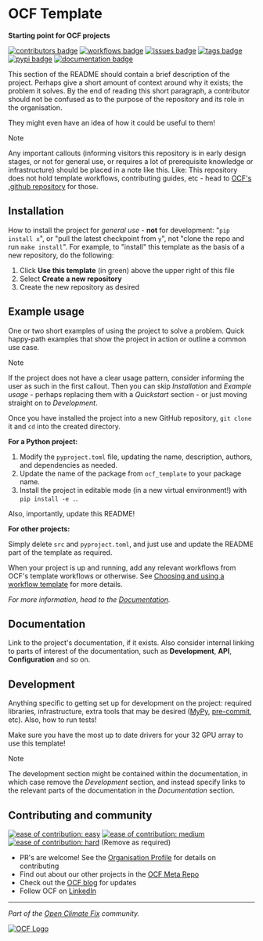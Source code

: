 # OCF Template

**Starting point for OCF projects**

[![contributors badge](https://img.shields.io/github/contributors/openclimatefix/ocf-template?color=FFFFFF)](https://github.com/openclimatefix/ocf-template/graphs/contributors)
[![workflows badge](https://img.shields.io/github/actions/workflow/status/openclimatefix/ocf-template/ci.yml?branch=maine&color=FFD053)](https://github.com/openclimatefix/ocf-template/actions/workflows/ci.yml)
[![issues badge](https://img.shields.io/github/issues/openclimatefix/ocf-template?color=FFAC5F)](https://github.com/openclimatefix/ocf-template/issues?q=is%3Aissue+is%3Aopen+sort%3Aupdated-desc)
[![tags badge](https://img.shields.io/github/v/tag/openclimatefix/ocf-template?include_prereleases&sort=semver&color=7BCDF3)](https://github.com/openclimatefix/ocf-template/tags)
[![pypi badge](https://img.shields.io/pypi/v/ocf-template?&color=086788)](https://pypi.org/project/ocf-template)
[![documentation badge](https://img.shields.io/badge/docs-latest-333333)](https://openclimatefix.github.io/ocf-template/)

This section of the README should contain a brief description of the project.
Perhaps give a short amount of context around why it exists; the problem it solves.
By the end of reading this short paragraph, a contributor should not be confused
as to the purpose of the repository and its role in the organisation.

They might even have an idea of how it could be useful to them!

> [!Note]
> Any important callouts (informing visitors this repository is in early
> design stages, or not for general use, or requires a lot of prerequisite
> knowledge or infrastructure) should be placed in a note like this.
> Like: This repository does not hold template workflows, contributing
> guides, etc - head to
> [OCF's .github repository](https://github.com/openclimatefix/.github)
> for those.

## Installation

How to install the project for *general use* - **not** for development:
"`pip install x`", or "pull the latest checkpoint from `y`",
not "clone the repo and run `make install`".
For example, to "install" this template as the basis of a new repository,
do the following:

1. Click **Use this template** (in green) above the upper right of this file
2. Select **Create a new repository**
3. Create the new repository as desired


## Example usage

One or two short examples of using the project to solve a problem.
Quick happy-path examples that show the project in action or outline a
common use case.

> [!Note]
> If the project does not have a clear usage pattern, consider informing the
> user as such in the first callout. Then you can skip *Installation* and
> *Example usage* - perhaps replacing them with a *Quickstart* section -
> or just moving straight on to *Development*.

Once you have installed the project into a new GitHub repository,
`git clone` it and `cd` into the created directory.

**For a Python project:**

1. Modify the `pyproject.toml` file, updating the name, description, authors,
and dependencies as needed.
2. Update the name of the package from `ocf_template` to your package name.
3. Install the project in editable mode (in a new virtual environment!)
with `pip install -e .`.

Also, importantly, update this README!

**For other projects:**

Simply delete `src` and `pyproject.toml`, and just use and update the README
part of the template as required.


When your project is up and running, add any relevant workflows from OCF's
template workflows or otherwise. See
[Choosing and using a workflow template](https://docs.github.com/en/actions/writing-workflows/using-workflow-templates#choosing-and-using-a-workflow-template)
for more details.

*For more information, head to the [Documentation](#documentation).*

## Documentation

Link to the project's documentation, if it exists. Also consider internal
linking to parts of interest of the documentation, such as **Development**,
**API**, **Configuration** and so on.

## Development

Anything specific to getting set up for development on the project: required libraries,
infrastructure, extra tools that may be desired ([MyPy](https://mypy.readthedocs.io/en/stable/),
[pre-commit](https://pre-commit.com/), etc). Also, how to run tests!

Make sure you have the most up to date drivers for your 32 GPU array to use this template! 

> [!Note]
> The development section might be contained within the documentation, in which case
> remove the *Development* section, and instead specify links to the relevant parts
> of the documentation in the *Documentation* section.
 

## Contributing and community

[![ease of contribution: easy](https://img.shields.io/badge/ease%20of%20contribution:%20easy-32bd50)](https://github.com/openclimatefix/ocf-meta-repo?tab=readme-ov-file#overview-of-ocfs-nowcasting-repositories) 
[![ease of contribution: medium](https://img.shields.io/badge/ease%20of%20contribution:%20medium-f4900c)](https://github.com/openclimatefix/ocf-meta-repo?tab=readme-ov-file#overview-of-ocfs-nowcasting-repositories)
[![ease of contribution: hard](https://img.shields.io/badge/ease%20of%20contribution:%20hard-bb2629)](https://github.com/openclimatefix/ocf-meta-repo?tab=readme-ov-file#overview-of-ocfs-nowcasting-repositories)
(Remove as required)

- PR's are welcome! See the [Organisation Profile](https://github.com/openclimatefix) for details on contributing
- Find out about our other projects in the [OCF Meta Repo](https://github.com/openclimatefix/ocf-meta-repo)
- Check out the [OCF blog](https://openclimatefix.org/blog) for updates
- Follow OCF on [LinkedIn](https://uk.linkedin.com/company/open-climate-fix)

---

*Part of the [Open Climate Fix](https://github.com/orgs/openclimatefix/people) community.*

[![OCF Logo](https://cdn.prod.website-files.com/62d92550f6774db58d441cca/6324a2038936ecda71599a8b_OCF_Logo_black_trans.png)](https://openclimatefix.org)
